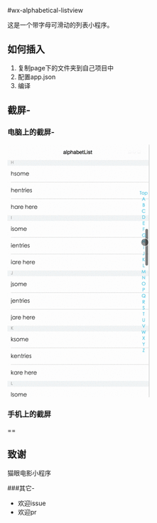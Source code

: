 
#wx-alphabetical-listview

这是一个带字母可滑动的列表小程序。

## 如何插入

1. 复制page下的文件夹到自己项目中
2. 配置app.json
3. 编译

## 截屏-

### 电脑上的截屏-
![](https://github.com/zhongjie-chen/blog/blob/gh-pages/img/alphalistview.gif)

### 手机上的截屏

==

## 致谢

猫眼电影小程序


###其它-

- 欢迎issue
- 欢迎pr